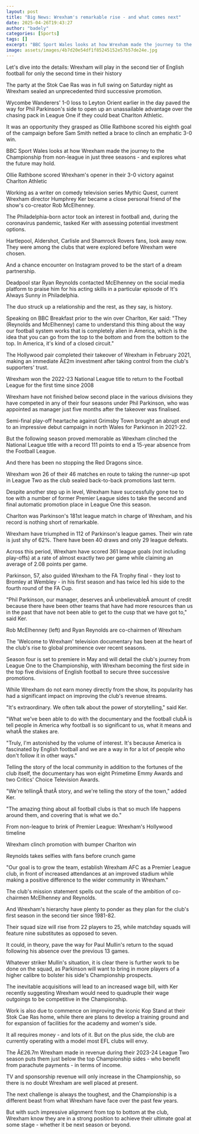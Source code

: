 ```yaml
---
layout: post
title: "Big News: Wrexham's remarkable rise - and what comes next"
date: 2025-04-26T19:43:27
author: "badely"
categories: [Sports]
tags: []
excerpt: "BBC Sport Wales looks at how Wrexham made the journey to the Championship from non-league in just three seasons in addition to exploring what the futu"
image: assets/images/4b7d20e54df1f85245152e57b57de24e.jpg
---
```


Let's dive into the details: Wrexham will play in the second tier of English football for only the second time in their history

The party at the Stok Cae Ras was in full swing on Saturday night as Wrexham sealed an unprecedented third successive promotion.

Wycombe Wanderers' 1-0 loss to Leyton Orient earlier in the day paved the way for Phil Parkinson's side to open up an unassailable advantage over the chasing pack in League One if they could beat Charlton Athletic.

It was an opportunity they grasped as Ollie Rathbone scored his eighth goal of the campaign before Sam Smith netted a brace to clinch an emphatic 3-0 win.

BBC Sport Wales looks at how Wrexham made the journey to the Championship from non-league in just three seasons - and explores what the future may hold.

Ollie Rathbone scored Wrexham's opener in their 3-0 victory against Charlton Athletic

Working as a writer on comedy television series Mythic Quest, current Wrexham director Humphrey Ker became a close personal friend of the show's co-creator Rob McElhenney.

The Philadelphia-born actor took an interest in football and, during the coronavirus pandemic, tasked Ker with assessing potential investment options.

Hartlepool, Aldershot, Carlisle and Shamrock Rovers fans, look away now. They were among the clubs that were explored before Wrexham were chosen.

And a chance encounter on Instagram proved to be the start of a dream partnership.

Deadpool star Ryan Reynolds contacted McElhenney on the social media platform to praise him for his acting skills in a particular episode of It's Always Sunny in Philadelphia.

The duo struck up a relationship and the rest, as they say, is history.

Speaking on BBC Breakfast prior to the win over Charlton, Ker said: "They (Reynolds and McElhenney) came to understand this thing about the way our football system works that is completely alien in America, which is the idea that you can go from the top to the bottom and from the bottom to the top. In America, it's kind of a closed circuit."

The Hollywood pair completed their takeover of Wrexham in February 2021, making an immediate Â£2m investment after taking control from the club's supporters' trust.

Wrexham won the 2022-23 National League title to return to the Football League for the first time since 2008

Wrexham have not finished below second place in the various divisions they have competed in any of their four seasons under Phil Parkinson, who was appointed as manager just five months after the takeover was finalised.

Semi-final play-off heartache against Grimsby Town brought an abrupt end to an impressive debut campaign in north Wales for Parkinson in 2021-22.

But the following season proved memorable as Wrexham clinched the National League title with a record 111 points to end a 15-year absence from the Football League.

And there has been no stopping the Red Dragons since.

Wrexham won 26 of their 46 matches en route to taking the runner-up spot in League Two as the club sealed back-to-back promotions last term.

Despite another step up in level, Wrexham have successfully gone toe to toe with a number of former Premier League sides to take the second and final automatic promotion place in League One this season.

Charlton was Parkinson's 181st league match in charge of Wrexham, and his record is nothing short of remarkable.

Wrexham have triumphed in 112 of Parkinson's league games. Their win rate is just shy of 62%. There have been 40 draws and only 29 league defeats.

Across this period, Wrexham have scored 361 league goals (not including play-offs) at a rate of almost exactly two per game while claiming an average of 2.08 points per game.

Parkinson, 57, also guided Wrexham to the FA Trophy final - they lost to Bromley at Wembley - in his first season and has twice led his side to the fourth round of the FA Cup.

"Phil Parkinson, our manager, deserves anÂ unbelievableÂ amount of credit because there have been other teams that have had more resources than us in the past that have not been able to get to the cusp that we have got to," said Ker.

Rob McElhenney (left) and Ryan Reynolds are co-chairmen of Wrexham

The 'Welcome to Wrexham' television documentary has been at the heart of the club's rise to global prominence over recent seasons.

Season four is set to premiere in May and will detail the club's journey from League One to the Championship, with Wrexham becoming the first side in the top five divisions of English football to secure three successive promotions.

While Wrexham do not earn money directly from the show, its popularity has had a significant impact on improving the club's revenue streams.

"It's extraordinary. We often talk about the power of storytelling," said Ker.

"What we've been able to do with the documentary and the football clubÂ is tell people in America why football is so significant to us, what it means and whatÂ the stakes are. 

"Truly, I'm astonished by the volume of interest. It's because America is fascinated by English football and we are a way in for a lot of people who don't follow it in other ways."

Telling the story of the local community in addition to the fortunes of the club itself, the documentary has won eight Primetime Emmy Awards and two Critics' Choice Television Awards.

"We're tellingÂ thatÂ story, and we're telling the story of the town," added Ker.

"The amazing thing about all football clubs is that so much life happens around them, and covering that is what we do."

From non-league to brink of Premier League: Wrexham's Hollywood timeline

Wrexham clinch promotion with bumper Charlton win

Reynolds takes selfies with fans before crunch game

"Our goal is to grow the team, establish Wrexham AFC as a Premier League club, in front of increased attendances at an improved stadium while making a positive difference to the wider community in Wrexham."

The club's mission statement spells out the scale of the ambition of co-chairmen McElhenney and Reynolds.

And Wrexham's hierarchy have plenty to ponder as they plan for the club's first season in the second tier since 1981-82.

Their squad size will rise from 22 players to 25, while matchday squads will feature nine substitutes as opposed to seven.

It could, in theory, pave the way for Paul Mullin's return to the squad following his absence over the previous 13 games. 

Whatever striker Mullin's situation, it is clear there is further work to be done on the squad, as Parkinson will want to bring in more players of a higher calibre to bolster his side's Championship prospects.

The inevitable acquisitions will lead to an increased wage bill, with Ker recently suggesting Wrexham would need to quadruple their wage outgoings to be competitive in the Championship. 

Work is also due to commence on improving the iconic Kop Stand at their Stok Cae Ras home, while there are plans to develop a training ground and for expansion of facilities for the academy and women's side.

It all requires money - and lots of it. But on the plus side, the club are currently operating with a model most EFL clubs will envy.

The Â£26.7m Wrexham made in revenue during their 2023-24 League Two season puts them just below the top Championship sides - who benefit from parachute payments - in terms of income.

TV and sponsorship revenue will only increase in the Championship, so there is no doubt Wrexham are well placed at present. 

The next challenge is always the toughest, and the Championship is a different beast from what Wrexham have face over the past few years.

But with such impressive alignment from top to bottom at the club, Wrexham know they are in a strong position to achieve their ultimate goal at some stage - whether it be next season or beyond.

